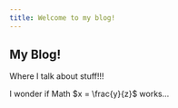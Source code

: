 ```yaml
---
title: Welcome to my blog!
---
```


## My Blog!

Where I talk about stuff!!!

I wonder if Math $x = \frac{y}{z}$ works...
